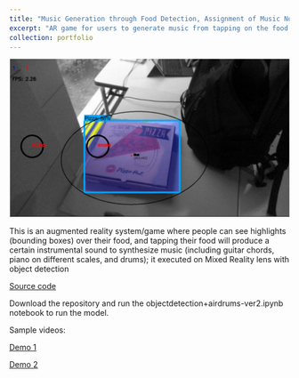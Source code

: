 ```yaml
---
title: "Music Generation through Food Detection, Assignment of Music Notes to Distinct Items, and Utensil Impact Detection"
excerpt: "AR game for users to generate music from tapping on the food."
collection: portfolio
---
```


[![IMAGE ALT TEXT](/images/armusic.png)](https://bit.ly/2UY9FM0)

This is an augmented reality system/game where people can see highlights (bounding boxes) over their food, and tapping their food will produce a certain instrumental sound to synthesize music (including guitar chords, piano on different scales, and drums); it executed on Mixed Reality lens with object detection

[Source code](https://bit.ly/2P7YYRQ)

Download the repository and run the objectdetection+airdrums-ver2.ipynb notebook to run the model.

Sample videos: 

[Demo 1](https://bit.ly/2GcKUCl)

[Demo 2](https://bit.ly/2UY9FM0)
